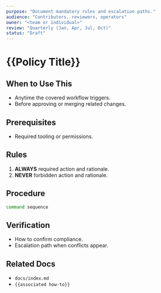 ```yaml
---
purpose: "Document mandatory rules and escalation paths."
audience: "Contributors, reviewers, operators"
owner: "<team or individual>"
review: "Quarterly (Jan, Apr, Jul, Oct)"
status: "Draft"
---
```


# {{Policy Title}}

## When to Use This

- Anytime the covered workflow triggers.
- Before approving or merging related changes.

## Prerequisites

- Required tooling or permissions.

## Rules

1. **ALWAYS** required action and rationale.
2. **NEVER** forbidden action and rationale.

## Procedure

```bash
command sequence
```

## Verification

- How to confirm compliance.
- Escalation path when conflicts appear.

## Related Docs

- `docs/index.md`
- `{{associated how-to}}`
